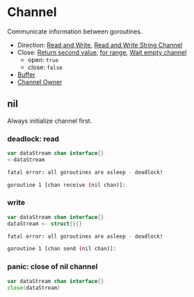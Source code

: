 # Channel

Communicate information between goroutines.

- Direction: [Read and Write](../src/features/channel/readwrite.go), [Read and Write String Channel](../src/features/channel/readwriteString.go)
- Close: [Return second value](../src/features/channel/close.go), [for range](../src/features/channel/loop.go), [Wait empty channel](../src/features/channel/waitAndUnblockAll.go)
  - open: `true`
  - close: `false`
- [Buffer](../src/features/channel/buffer.go)
- [Channel Owner](../src/features/channel/owner.go)

## nil

Always initialize channel first.

### deadlock: read

```go
var dataStream chan interface{}
<-dataStream
```

```bash
fatal error: all goroutines are asleep - deadlock!

goroutine 1 [chan receive (nil chan)]:
```

### write

```go
var dataStream chan interface{}
dataStream <- struct{}{}
```

```bash
fatal error: all goroutines are asleep - deadlock!

goroutine 1 [chan send (nil chan)]:
```

### panic: close of nil channel

```go
var dataStream chan interface{}
close(dataStream)
```
